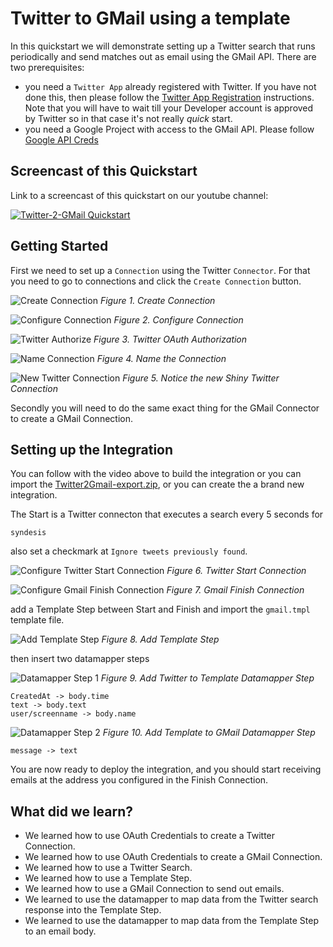 # Twitter to GMail using a template

In this quickstart we will demonstrate setting up a Twitter search that runs periodically and send matches out as email using the GMail API. There are two prerequisites:
  * you need a `Twitter App` already registered with Twitter. If you have not done this, then please follow the [Twitter App Registration](../twitter-2-db/TwitterCredentials.md) instructions. Note that you will have to wait till your Developer account is approved by Twitter so in that case it's not really *quick* start.
  * you need a Google Project with access to the GMail API. Please follow [Google API Creds](GmailCredentials.md)

## Screencast of this Quickstart

Link to a screencast of this quickstart on our youtube channel:

[![Twitter-2-GMail Quickstart](https://img.youtube.com/vi/Pfysm8W8sco/0.jpg)](https://youtu.be/Pfysm8W8sco)


## Getting Started

First we need to set up a `Connection` using the Twitter `Connector`. For that you need to go to connections and click the `Create Connection` button. 

![Create Connection](../twitter-2-db/img/create-connection.png)
*Figure 1. Create Connection*

![Configure Connection](../twitter-2-db/img/configure-connection.png)
*Figure 2. Configure Connection*

![Twitter Authorize](../twitter-2-db/img/twitter-oauth.png)
*Figure 3. Twitter OAuth Authorization*

![Name Connection](../twitter-2-db/img/name-connection.png)
*Figure 4. Name the Connection*

![New Twitter Connection](../twitter-2-db/img/connections.png)
*Figure 5. Notice the new Shiny Twitter Connection*

Secondly you will need to do the same exact thing for the GMail Connector to create a GMail Connection.

## Setting up the Integration

You can follow with the video above to build the integration or you can import the [Twitter2Gmail-export.zip](Twitter2Gmail-export.zip?raw=true), or you can create the a brand new integration.

The Start is a Twitter connecton that executes a search every 5 seconds for 

```
syndesis
```
also set a checkmark at `Ignore tweets previously found`.

![Configure Twitter Start Connection](img/a_twitter.png)
*Figure 6. Twitter Start Connection*

![Configure Gmail Finish Connection](img/b_gmail.png)
*Figure 7. Gmail Finish Connection*

add a Template Step between Start and Finish and import the `gmail.tmpl` template file.

![Add Template Step](img/c_template.png)
*Figure 8. Add Template Step*

then insert two datamapper steps

![Datamapper Step 1](img/e_twitter2template.png)
*Figure 9. Add Twitter to Template Datamapper Step*

```
CreatedAt -> body.time
text -> body.text
user/screenname -> body.name
```

![Datamapper Step 2](img/d_template2email.png)
*Figure 10. Add Template to GMail Datamapper Step*

```
message -> text
```

You are now ready to deploy the integration, and you should start receiving emails at the address you configured in the Finish Connection.

## What did we learn?

* We learned how to use OAuth Credentials to create a Twitter Connection.
* We learned how to use OAuth Credentials to create a GMail Connection.
* We learned how to use a Twitter Search.
* We learned how to use a Template Step.
* We learned how to use a GMail Connection to send out emails.
* We learned to use the datamapper to map data from the Twitter search response into the Template Step.
* We learned to use the datamapper to map data from the Template Step to an email body.


